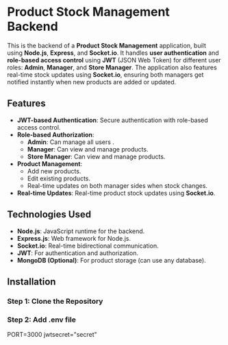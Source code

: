 # Product Stock Management Backend

This is the backend of a **Product Stock Management** application, built using **Node.js**, **Express**, and **Socket.io**. It handles **user authentication** and **role-based access control** using **JWT** (JSON Web Token) for different user roles: **Admin**, **Manager**, and **Store Manager**. The application also features real-time stock updates using **Socket.io**, ensuring both managers get notified instantly when new products are added or updated.

## Features

- **JWT-based Authentication**: Secure authentication with role-based access control.
- **Role-based Authorization**:
  - **Admin**: Can manage all users .
  - **Manager**: Can view and manage products.
  - **Store Manager**: Can view and manage products.
- **Product Management**:
  - Add new products.
  - Edit existing products.
  - Real-time updates on both manager sides when stock changes.
- **Real-time Updates**: Real-time product stock updates using **Socket.io**.

## Technologies Used

- **Node.js**: JavaScript runtime for the backend.
- **Express.js**: Web framework for Node.js.
- **Socket.io**: Real-time bidirectional communication.
- **JWT**: For authentication and authorization.
- **MongoDB (Optional)**: For product storage (can use any database).

## Installation

### Step 1: Clone the Repository
### Step 2: Add .env file
PORT=3000
jwtsecret="secret"
